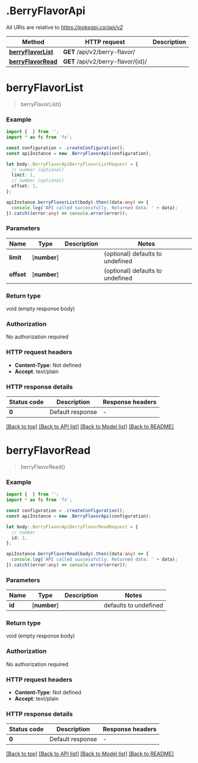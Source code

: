# .BerryFlavorApi

All URIs are relative to *https://pokeapi.co/api/v2*

Method | HTTP request | Description
------------- | ------------- | -------------
[**berryFlavorList**](BerryFlavorApi.md#berryFlavorList) | **GET** /api/v2/berry-flavor/ | 
[**berryFlavorRead**](BerryFlavorApi.md#berryFlavorRead) | **GET** /api/v2/berry-flavor/{id}/ | 


# **berryFlavorList**
> berryFlavorList()


### Example


```typescript
import {  } from '';
import * as fs from 'fs';

const configuration = .createConfiguration();
const apiInstance = new .BerryFlavorApi(configuration);

let body:.BerryFlavorApiBerryFlavorListRequest = {
  // number (optional)
  limit: 1,
  // number (optional)
  offset: 1,
};

apiInstance.berryFlavorList(body).then((data:any) => {
  console.log('API called successfully. Returned data: ' + data);
}).catch((error:any) => console.error(error));
```


### Parameters

Name | Type | Description  | Notes
------------- | ------------- | ------------- | -------------
 **limit** | [**number**] |  | (optional) defaults to undefined
 **offset** | [**number**] |  | (optional) defaults to undefined


### Return type

void (empty response body)

### Authorization

No authorization required

### HTTP request headers

 - **Content-Type**: Not defined
 - **Accept**: text/plain


### HTTP response details
| Status code | Description | Response headers |
|-------------|-------------|------------------|
**0** | Default response |  -  |

[[Back to top]](#) [[Back to API list]](README.md#documentation-for-api-endpoints) [[Back to Model list]](README.md#documentation-for-models) [[Back to README]](README.md)

# **berryFlavorRead**
> berryFlavorRead()


### Example


```typescript
import {  } from '';
import * as fs from 'fs';

const configuration = .createConfiguration();
const apiInstance = new .BerryFlavorApi(configuration);

let body:.BerryFlavorApiBerryFlavorReadRequest = {
  // number
  id: 1,
};

apiInstance.berryFlavorRead(body).then((data:any) => {
  console.log('API called successfully. Returned data: ' + data);
}).catch((error:any) => console.error(error));
```


### Parameters

Name | Type | Description  | Notes
------------- | ------------- | ------------- | -------------
 **id** | [**number**] |  | defaults to undefined


### Return type

void (empty response body)

### Authorization

No authorization required

### HTTP request headers

 - **Content-Type**: Not defined
 - **Accept**: text/plain


### HTTP response details
| Status code | Description | Response headers |
|-------------|-------------|------------------|
**0** | Default response |  -  |

[[Back to top]](#) [[Back to API list]](README.md#documentation-for-api-endpoints) [[Back to Model list]](README.md#documentation-for-models) [[Back to README]](README.md)


